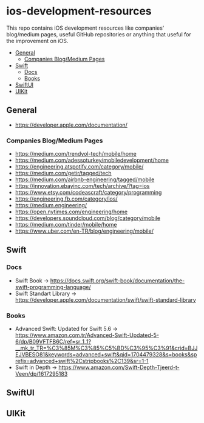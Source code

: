 # ios-development-resources

This repo contains iOS development resources like companies' blog/medium pages, useful GitHub repositories or anything that useful for the improvement on iOS.

* [General](#general)
  * [Companies Blog/Medium Pages](#companies-blog/medium-pages)
* [Swift](#swift)
  * [Docs](#docs)
  * [Books](#books)
* [SwiftUI](#swiftui)
* [UIKit](#uikit)

## General
- https://developer.apple.com/documentation/

### Companies Blog/Medium Pages

- https://medium.com/trendyol-tech/mobile/home
- https://medium.com/adessoturkey/mobiledevelopment/home
- https://engineering.atspotify.com/category/mobile/
- https://medium.com/getir/tagged/tech
- https://medium.com/airbnb-engineering/tagged/mobile
- https://innovation.ebayinc.com/tech/archive/?tag=ios
- https://www.etsy.com/codeascraft/category/programming
- https://engineering.fb.com/category/ios/
- https://medium.engineering/
- https://open.nytimes.com/engineering/home
- https://developers.soundcloud.com/blog/category/mobile
- https://medium.com/tinder/mobile/home
- https://www.uber.com/en-TR/blog/engineering/mobile/

## Swift

### Docs

- Swift Book -> https://docs.swift.org/swift-book/documentation/the-swift-programming-language/
- Swift Standart Library -> https://developer.apple.com/documentation/swift/swift-standard-library

### Books

- Advanced Swift: Updated for Swift 5.6 -> https://www.amazon.com.tr/Advanced-Swift-Updated-5-6/dp/B09VFTFB6C/ref=sr_1_1?__mk_tr_TR=%C3%85M%C3%85%C5%BD%C3%95%C3%91&crid=BJJEJVBESO81&keywords=advanced+swift&qid=1704479328&s=books&sprefix=advanced+swift%2Cstripbooks%2C139&sr=1-1
- Swift in Depth -> https://www.amazon.com/Swift-Depth-Tjeerd-t-Veen/dp/1617295183

## SwiftUI

## UIKit
